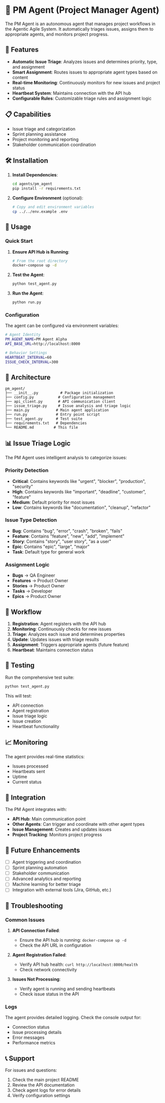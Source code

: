 # 🤖 PM Agent (Project Manager Agent)

The PM Agent is an autonomous agent that manages project workflows in the Agentic Agile System. It automatically triages issues, assigns them to appropriate agents, and monitors project progress.

## 🚀 Features

- **Automatic Issue Triage**: Analyzes issues and determines priority, type, and assignment
- **Smart Assignment**: Routes issues to appropriate agent types based on content
- **Real-time Monitoring**: Continuously monitors for new issues and project status
- **Heartbeat System**: Maintains connection with the API hub
- **Configurable Rules**: Customizable triage rules and assignment logic

## 📋 Capabilities

- Issue triage and categorization
- Sprint planning assistance
- Project monitoring and reporting
- Stakeholder communication coordination

## 🛠️ Installation

1. **Install Dependencies**:
   ```bash
   cd agents/pm_agent
   pip install -r requirements.txt
   ```

2. **Configure Environment** (optional):
   ```bash
   # Copy and edit environment variables
   cp ../../env.example .env
   ```

## 🚀 Usage

### Quick Start

1. **Ensure API Hub is Running**:
   ```bash
   # From the root directory
   docker-compose up -d
   ```

2. **Test the Agent**:
   ```bash
   python test_agent.py
   ```

3. **Run the Agent**:
   ```bash
   python run.py
   ```

### Configuration

The agent can be configured via environment variables:

```bash
# Agent Identity
PM_AGENT_NAME=PM Agent Alpha
API_BASE_URL=http://localhost:8000

# Behavior Settings
HEARTBEAT_INTERVAL=60
ISSUE_CHECK_INTERVAL=300
```

## 🔧 Architecture

```
pm_agent/
├── __init__.py          # Package initialization
├── config.py           # Configuration management
├── api_client.py       # API communication client
├── issue_triage.py     # Issue analysis and triage logic
├── main.py            # Main agent application
├── run.py             # Entry point script
├── test_agent.py      # Test suite
├── requirements.txt   # Dependencies
└── README.md         # This file
```

## 📊 Issue Triage Logic

The PM Agent uses intelligent analysis to categorize issues:

### Priority Detection
- **Critical**: Contains keywords like "urgent", "blocker", "production", "security"
- **High**: Contains keywords like "important", "deadline", "customer", "feature"
- **Medium**: Default priority for most issues
- **Low**: Contains keywords like "documentation", "cleanup", "refactor"

### Issue Type Detection
- **Bug**: Contains "bug", "error", "crash", "broken", "fails"
- **Feature**: Contains "feature", "new", "add", "implement"
- **Story**: Contains "story", "user story", "as a user"
- **Epic**: Contains "epic", "large", "major"
- **Task**: Default type for general work

### Assignment Logic
- **Bugs** → QA Engineer
- **Features** → Product Owner
- **Stories** → Product Owner
- **Tasks** → Developer
- **Epics** → Product Owner

## 🔄 Workflow

1. **Registration**: Agent registers with the API hub
2. **Monitoring**: Continuously checks for new issues
3. **Triage**: Analyzes each issue and determines properties
4. **Update**: Updates issues with triage results
5. **Assignment**: Triggers appropriate agents (future feature)
6. **Heartbeat**: Maintains connection status

## 🧪 Testing

Run the comprehensive test suite:

```bash
python test_agent.py
```

This will test:
- API connection
- Agent registration
- Issue triage logic
- Issue creation
- Heartbeat functionality

## 📈 Monitoring

The agent provides real-time statistics:

- Issues processed
- Heartbeats sent
- Uptime
- Current status

## 🔗 Integration

The PM Agent integrates with:

- **API Hub**: Main communication point
- **Other Agents**: Can trigger and coordinate with other agent types
- **Issue Management**: Creates and updates issues
- **Project Tracking**: Monitors project progress

## 🚧 Future Enhancements

- [ ] Agent triggering and coordination
- [ ] Sprint planning automation
- [ ] Stakeholder communication
- [ ] Advanced analytics and reporting
- [ ] Machine learning for better triage
- [ ] Integration with external tools (Jira, GitHub, etc.)

## 🐛 Troubleshooting

### Common Issues

1. **API Connection Failed**:
   - Ensure the API hub is running: `docker-compose up -d`
   - Check the API URL in configuration

2. **Agent Registration Failed**:
   - Verify API hub health: `curl http://localhost:8000/health`
   - Check network connectivity

3. **Issues Not Processing**:
   - Verify agent is running and sending heartbeats
   - Check issue status in the API

### Logs

The agent provides detailed logging. Check the console output for:
- Connection status
- Issue processing details
- Error messages
- Performance metrics

## 📞 Support

For issues and questions:
1. Check the main project README
2. Review the API documentation
3. Check agent logs for error details
4. Verify configuration settings 